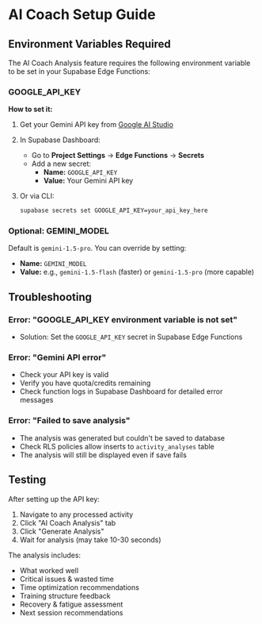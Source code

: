 # AI Coach Setup Guide

## Environment Variables Required

The AI Coach Analysis feature requires the following environment variable to be set in your Supabase Edge Functions:

### GOOGLE_API_KEY

**How to set it:**

1. Get your Gemini API key from [Google AI Studio](https://makersuite.google.com/app/apikey)
2. In Supabase Dashboard:
   - Go to **Project Settings** → **Edge Functions** → **Secrets**
   - Add a new secret:
     - **Name:** `GOOGLE_API_KEY`
     - **Value:** Your Gemini API key

3. Or via CLI:
   ```bash
   supabase secrets set GOOGLE_API_KEY=your_api_key_here
   ```

### Optional: GEMINI_MODEL

Default is `gemini-1.5-pro`. You can override by setting:
- **Name:** `GEMINI_MODEL`
- **Value:** e.g., `gemini-1.5-flash` (faster) or `gemini-1.5-pro` (more capable)

## Troubleshooting

### Error: "GOOGLE_API_KEY environment variable is not set"
- Solution: Set the `GOOGLE_API_KEY` secret in Supabase Edge Functions

### Error: "Gemini API error"
- Check your API key is valid
- Verify you have quota/credits remaining
- Check function logs in Supabase Dashboard for detailed error messages

### Error: "Failed to save analysis"
- The analysis was generated but couldn't be saved to database
- Check RLS policies allow inserts to `activity_analyses` table
- The analysis will still be displayed even if save fails

## Testing

After setting up the API key:
1. Navigate to any processed activity
2. Click "AI Coach Analysis" tab
3. Click "Generate Analysis"
4. Wait for analysis (may take 10-30 seconds)

The analysis includes:
- What worked well
- Critical issues & wasted time
- Time optimization recommendations
- Training structure feedback
- Recovery & fatigue assessment
- Next session recommendations

